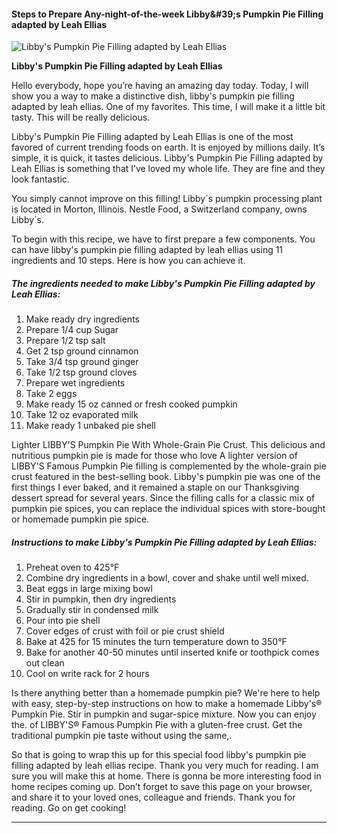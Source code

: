             

#### Steps to Prepare Any-night-of-the-week Libby&amp;#39;s Pumpkin Pie Filling adapted by Leah Ellias

![Libby's Pumpkin Pie Filling adapted by Leah Ellias](https://img-global.cpcdn.com/recipes/bf718476096d6c27/751x532cq70/libbys-pumpkin-pie-filling-adapted-by-leah-ellias-recipe-main-photo.jpg)

**Libby's Pumpkin Pie Filling adapted by Leah Ellias**

Hello everybody, hope you’re having an amazing day today. Today, I will show you a way to make a distinctive dish, libby's pumpkin pie filling adapted by leah ellias. One of my favorites. This time, I will make it a little bit tasty. This will be really delicious.

Libby's Pumpkin Pie Filling adapted by Leah Ellias is one of the most favored of current trending foods on earth. It is enjoyed by millions daily. It’s simple, it is quick, it tastes delicious. Libby's Pumpkin Pie Filling adapted by Leah Ellias is something that I’ve loved my whole life. They are fine and they look fantastic.

You simply cannot improve on this filling! Libby´s pumpkin processing plant is located in Morton, Illinois. Nestle Food, a Switzerland company, owns Libby´s.

To begin with this recipe, we have to first prepare a few components. You can have libby's pumpkin pie filling adapted by leah ellias using 11 ingredients and 10 steps. Here is how you can achieve it.

##### The ingredients needed to make Libby's Pumpkin Pie Filling adapted by Leah Ellias:

1.  Make ready dry ingredients
2.  Prepare 1/4 cup Sugar
3.  Prepare 1/2 tsp salt
4.  Get 2 tsp ground cinnamon
5.  Take 3/4 tsp ground ginger
6.  Take 1/2 tsp ground cloves
7.  Prepare wet ingredients
8.  Take 2 eggs
9.  Make ready 15 oz canned or fresh cooked pumpkin
10.  Take 12 oz evaporated milk
11.  Make ready 1 unbaked pie shell

Lighter LIBBY'S Pumpkin Pie With Whole-Grain Pie Crust. This delicious and nutritious pumpkin pie is made for those who love A lighter version of LIBBY'S Famous Pumpkin Pie filling is complemented by the whole-grain pie crust featured in the best-selling book. Libby's pumpkin pie was one of the first things I ever baked, and it remained a staple on our Thanksgiving dessert spread for several years. Since the filling calls for a classic mix of pumpkin pie spices, you can replace the individual spices with store-bought or homemade pumpkin pie spice.

##### Instructions to make Libby's Pumpkin Pie Filling adapted by Leah Ellias:

1.  Preheat oven to 425°F
2.  Combine dry ingredients in a bowl, cover and shake until well mixed.
3.  Beat eggs in large mixing bowl
4.  Stir in pumpkin, then dry ingredients
5.  Gradually stir in condensed milk
6.  Pour into pie shell
7.  Cover edges of crust with foil or pie crust shield
8.  Bake at 425 for 15 minutes the turn temperature down to 350°F
9.  Bake for another 40-50 minutes until inserted knife or toothpick comes out clean
10.  Cool on write rack for 2 hours

Is there anything better than a homemade pumpkin pie? We're here to help with easy, step-by-step instructions on how to make a homemade Libby's® Pumpkin Pie. Stir in pumpkin and sugar-spice mixture. Now you can enjoy the. of LIBBY'S® Famous Pumpkin Pie with a gluten-free crust. Get the traditional pumpkin pie taste without using the same,.

So that is going to wrap this up for this special food libby's pumpkin pie filling adapted by leah ellias recipe. Thank you very much for reading. I am sure you will make this at home. There is gonna be more interesting food in home recipes coming up. Don’t forget to save this page on your browser, and share it to your loved ones, colleague and friends. Thank you for reading. Go on get cooking!

* * *